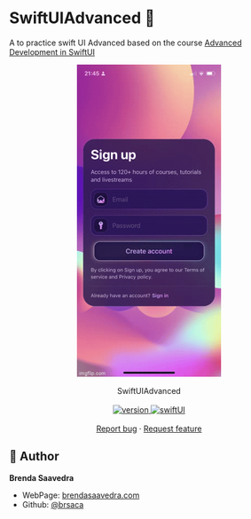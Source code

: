 # SwiftUIAdvanced 👋

A to practice swift UI Advanced based on the course [Advanced Development in SwiftUI](https://designcode.io/swiftui-advanced-building-the-signup-card/)

<p align="center">
<a href="#">
<img src="images/swiftui.gif" align="center"> 
</a>  
<br><br>
     SwiftUIAdvanced
    <br><br>
  <a href="#">
    <img alt="version" src="https://img.shields.io/badge/Version-v1.0-red.svg" />
  </a>
  <a href="#">
    <img alt="swiftUI" src="https://img.shields.io/badge/Swift-UI-blue.svg" />
  </a>
  <br>
    <br>
    <a href="https://github.com/brenfondeadora/SwiftUiAdvanced/issues/new">Report bug</a>
    ·
    <a href="https://github.com/brenfondeadora/SwiftUiAdvanced/issues/new">Request feature</a>
</p>

## 👤 Author

**Brenda Saavedra**

- WebPage: [brendasaavedra.com](http://brendasaavedra.com)
- Github: [@brsaca](https://github.com/brsaca/)
